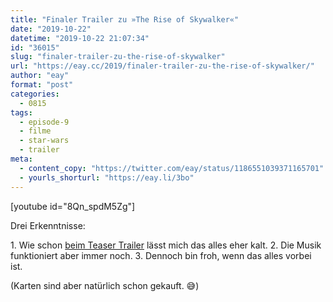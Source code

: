 ```yaml
---
title: "Finaler Trailer zu »The Rise of Skywalker«"
date: "2019-10-22"
datetime: "2019-10-22 21:07:34"
id: "36015"
slug: "finaler-trailer-zu-the-rise-of-skywalker"
url: "https://eay.cc/2019/finaler-trailer-zu-the-rise-of-skywalker/"
author: "eay"
format: "post"
categories:
  - 0815
tags:
  - episode-9
  - filme
  - star-wars
  - trailer
meta:
  - content_copy: "https://twitter.com/eay/status/1186551039371165701"
  - yourls_shorturl: "https://eay.li/3bo"
---
```


\[youtube id="8Qn\_spdM5Zg"\]

Drei Erkenntnisse:

1\. Wie schon [beim Teaser Trailer](https://eay.cc/2019/teaser-zu-star-wars-the-rise-of-skywalker/) lässt mich das alles eher kalt. 2. Die Musik funktioniert aber immer noch. 3. Dennoch bin froh, wenn das alles vorbei ist.

(Karten sind aber natürlich schon gekauft. 😅)
